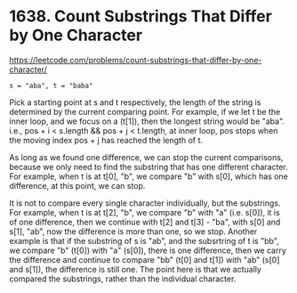 # 1638. Count Substrings That Differ by One Character

https://leetcode.com/problems/count-substrings-that-differ-by-one-character/

```
s = "aba", t = "baba"
```

Pick a starting point at s and t respectively, the length of the string is determined by the current comparing point. For example, if we let t be the inner loop, and we focus on a (t[1]), then the longest string would be "aba". i.e., pos + i < s.length && pos + j < t.length, at inner loop, pos stops when the moving index pos + j has reached the length of t.

As long as we found one difference, we can stop the current comparisons, because we only need to find the substring that has one different character. For example, when t is at t[0], "b", we compare "b" with s[0], which has one difference, at this point, we can stop.

It is not to compare every single character individually, but the substrings.
For example, when t is at t[2], "b", we compare "b" with "a" (i.e. s[0]), it is of one difference, then we continue with t[2] and t[3] - "ba", with s[0] and s[1], "ab", now the difference is more than one, so we stop.
Another example is that if the substring of s is "ab", and the subsrtring of t is "bb", we compare "b" (t[0]) with "a" (s[0]), there is one difference, then we carry the difference and continue to compare "bb" (t[0] and t[1]) with "ab" (s[0] and s[1]), the difference is still one. The point here is that we actually compared the substrings, rather than the individual character.
